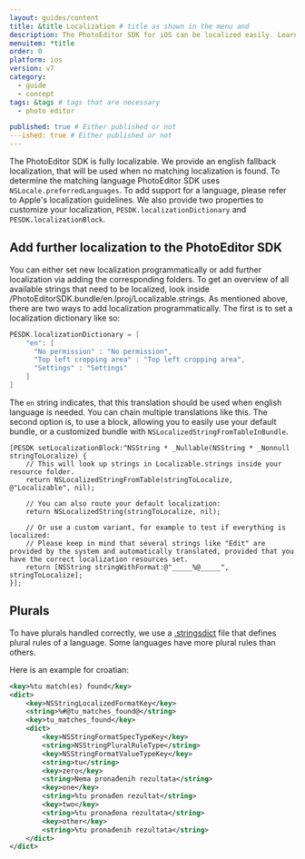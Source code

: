 ```yaml
---
layout: guides/content
title: &title Localization # title as shown in the menu and
description: The PhotoEditor SDK for iOS can be localized easily. Learn how to quickly set up your editor in the proper language for your target audience.
menuitem: *title
order: 0
platform: ios
version: v7
category:
  - guide
  - concept
tags: &tags # tags that are necessary
  - photo editor

published: true # Either published or not
---ished: true # Either published or not
---
```



The PhotoEditor SDK is fully localizable. We provide an english fallback localization, that will be used when no matching localization is found. To determine the matching language PhotoEditor SDK uses `NSLocale.preferredLanguages`.
To add support for a language, please refer to Apple's localization guidelines.
We also provide two properties to customize your localization, `PESDK.localizationDictionary` and `PESDK.localizationBlock`.

## Add further localization to the PhotoEditor SDK

You can either set new localization programmatically or add further localization via adding the corresponding folders.
To get an overview of all available strings that need to be localized, look inside /PhotoEditorSDK.bundle/en.lproj/Localizable.strings.
As mentioned above, there are two ways to add localization programmatically. The first is to set a localization dictionary like so:

```swift
PESDK.localizationDictionary = [
    "en": [
      "No permission" : "No permission",
      "Top left cropping area" : "Top left cropping area",
      "Settings" : "Settings"
    ]
]
```

The `en` string indicates, that this translation should be used when english language is needed.
You can chain multiple translations like this. The second option is, to use a block, allowing you to easily use your
default bundle, or a customized bundle with `NSLocalizedStringFromTableInBundle`.

```objc
[PESDK setLocalizationBlock:^NSString * _Nullable(NSString * _Nonnull stringToLocalize) {
    // This will look up strings in Localizable.strings inside your resource folder.
    return NSLocalizedStringFromTable(stringToLocalize, @"Localizable", nil);

    // You can also route your default localization:
    return NSLocalizedString(stringToLocalize, nil);

    // Or use a custom variant, for example to test if everything is localized:
    // Please keep in mind that several strings like "Edit" are provided by the system and automatically translated, provided that you have the correct localization resources set.
    return [NSString stringWithFormat:@"_____%@_____", stringToLocalize];
}];
```

## Plurals

To have plurals handled correctly, we use a [.stringsdict](https://developer.apple.com/library/ios/documentation/MacOSX/Conceptual/BPInternational/StringsdictFileFormat/StringsdictFileFormat.html) file that defines plural rules of a language. Some languages have more plural rules than others.

Here is an example for croatian:
```xml
<key>%tu match(es) found</key>
<dict>
    <key>NSStringLocalizedFormatKey</key>
    <string>%#@tu_matches_found@</string>
    <key>tu_matches_found</key>
    <dict>
        <key>NSStringFormatSpecTypeKey</key>
        <string>NSStringPluralRuleType</string>
        <key>NSStringFormatValueTypeKey</key>
        <string>tu</string>
        <key>zero</key>
        <string>Nema pronađenih rezultata</string>
        <key>one</key>
        <string>%tu pronađen rezultat</string>
        <key>two</key>
        <string>%tu pronađena rezultata</string>
        <key>other</key>
        <string>%tu pronađenih rezultata</string>
    </dict>
</dict>
```
